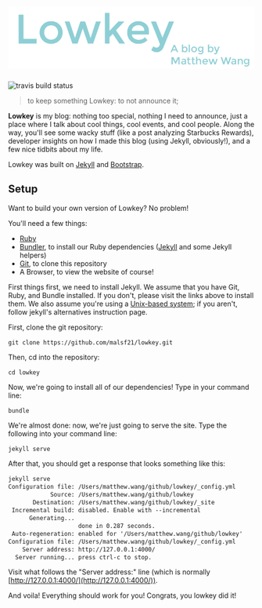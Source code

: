 # [![Lowkey Logo](img/lowkey-transparent.png)](http://blog.matthewwang.me)
![travis build status](https://travis-ci.org/malsf21/lowkey.svg)
> to keep something Lowkey: to not announce it;

**Lowkey** is my blog: nothing too special, nothing I need to announce, just a place where I talk about cool things, cool events, and cool people. Along the way, you'll see some wacky stuff (like a post analyzing Starbucks Rewards), developer insights on how I made this blog (using Jekyll, obviously!), and a few nice tidbits about my life.

Lowkey was built on [Jekyll](https://jekyllrb.com) and [Bootstrap](https://getbootstrap.com).

## Setup

Want to build your own version of Lowkey? No problem!

You'll need a few things:

* [Ruby](https://www.ruby-lang.org/en/)
* [Bundler](https://bundler.io/), to install our Ruby dependencies ([Jekyll](https://jekyllrb.com) and some Jekyll helpers)
* [Git](https://git-scm.com/), to clone this repository
* A Browser, to view the website of course!

First things first, we need to install Jekyll. We assume that you have Git, Ruby, and Bundle installed. If you don't, please visit the links above to install them. We also assume you're using a [Unix-based system](https://en.wikipedia.org/wiki/Unix); if you aren't, follow jekyll's alternatives instruction page.

First, clone the git repository:
```
git clone https://github.com/malsf21/lowkey.git
```

Then, cd into the repository:
```
cd lowkey
```

Now, we're going to install all of our dependencies! Type in your command line:
```
bundle
```

We're almost done: now, we're just going to serve the site. Type the following into your command line:
```
jekyll serve
```

After that, you should get a response that looks something like this:

```
jekyll serve
Configuration file: /Users/matthew.wang/github/lowkey/_config.yml
            Source: /Users/matthew.wang/github/lowkey
       Destination: /Users/matthew.wang/github/lowkey/_site
 Incremental build: disabled. Enable with --incremental
      Generating...
                    done in 0.287 seconds.
 Auto-regeneration: enabled for '/Users/matthew.wang/github/lowkey'
Configuration file: /Users/matthew.wang/github/lowkey/_config.yml
    Server address: http://127.0.0.1:4000/
  Server running... press ctrl-c to stop.

```

Visit what follows the "Server address:" line (which is normally [http://127.0.0.1:4000/](http://127.0.0.1:4000/)).

And voila! Everything should work for you! Congrats, you lowkey did it!

